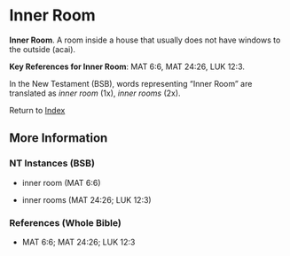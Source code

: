 # Inner Room
**Inner Room**. 
A room inside a house that usually does not have windows to the outside (acai). 


**Key References for Inner Room**: 
MAT 6:6, MAT 24:26, LUK 12:3. 




In the New Testament (BSB), words representing “Inner Room” are translated as 
*inner room* (1x), *inner rooms* (2x). 


Return to [Index](00-Index.md)

## More Information

### NT Instances (BSB)

* inner room (MAT 6:6)

* inner rooms (MAT 24:26; LUK 12:3)



### References (Whole Bible)

* MAT 6:6; MAT 24:26; LUK 12:3



